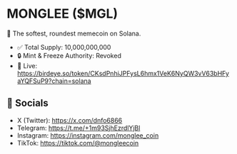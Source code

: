 # MONGLEE ($MGL)

🦔 The softest, roundest memecoin on Solana.

- ✅ Total Supply: 10,000,000,000
- 🔒 Mint & Freeze Authority: Revoked
- 📡 Live: https://birdeye.so/token/CKsdPnhiJPFysL6hmx1VeK6NyQW3vV63bHFyaYQFSuP9?chain=solana

## 📱 Socials
- X (Twitter): https://x.com/dnfo6866
- Telegram: https://t.me/+1m93SjhEzrdlYjBl
- Instagram: https://instagram.com/monglee_coin
- TikTok: https://tiktok.com/@mongleecoin
